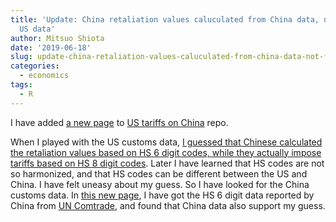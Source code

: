 ```yaml
---
title: 'Update: China retaliation values caluculated from China data, not from the
  US data'
author: Mitsuo Shiota
date: '2019-06-18'
slug: update-china-retaliation-values-caluculated-from-china-data-not-from-the-us-data
categories:
  - economics
tags:
  - R
---
```


I have added [a new page](https://github.com/mitsuoxv/us-tariffs-on-china/blob/master/China-hits-back2.md) to [US tariffs on China](https://github.com/mitsuoxv/us-tariffs-on-china) repo.

When I played with the US customs data, [I guessed that Chinese calculated the retaliation values based on HS 6 digit codes, while they actually impose tariffs based on HS 8 digit codes](https://github.com/mitsuoxv/us-tariffs-on-china/blob/master/China-hits-back.md). Later I have learned that HS codes are not so harmonized, and that HS codes can be different between the US and China. I have felt uneasy about my guess. So I have looked for the China customs data. In [this new page](https://github.com/mitsuoxv/us-tariffs-on-china/blob/master/China-hits-back2.md), I have got the HS 6 digit data reported by China from [UN Comtrade](https://comtrade.un.org/), and found that China data also support my guess.
